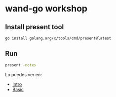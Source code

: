 # wand-go workshop

## Install present tool

```bash
go install golang.org/x/tools/cmd/present@latest
```

## Run

```bash
present -notes
```

Lo puedes ver en:

* [Intro](https://talks.godoc.org/github.com/theWando/wan-go-workshop/intro/basics.slide)
* [Basic](https://talks.godoc.org/github.com/theWando/wan-go-workshop/basics/basics.slide)

